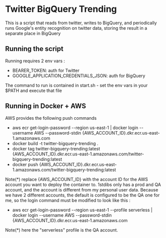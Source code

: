 # Twitter BigQuery Trending

This is a script that reads from twitter, writes to BigQuery, and periodically runs Google's entity recognition on twitter data, storing the result in a separate place in BigQuery

## Running the script

Running requires 2 env vars : 
- BEARER_TOKEN: auth for Twitter
- GOOGLE_APPLICATION_CREDENTIALS_JSON: auth for BigQuery

The command to run is contained in start.sh - set the env vars in your $PATH and execute that file

## Running in Docker + AWS

AWS provides the following push commands 

- aws ecr get-login-password --region us-east-1 | docker login --username AWS --password-stdin {AWS_ACCOUNT_ID}.dkr.ecr.us-east-1.amazonaws.com
- docker build -t twitter-bigquery-trending .
- docker tag twitter-bigquery-trending:latest {AWS_ACCOUNT_ID}.dkr.ecr.us-east-1.amazonaws.com/twitter-bigquery-trending:latest
- docker push {AWS_ACCOUNT_ID}.dkr.ecr.us-east-1.amazonaws.com/twitter-bigquery-trending:latest

Note(*) replace {AWS_ACCOUNT_ID} with the account ID for the AWS account you want to deploy the container to. 
1stdibs only has a prod and QA account, and the account is different from my personal user data. 
Because we have 2 different accounts, the default is configured to be the QA one for me, so the login command must be modified to look like this : 

- aws ecr get-login-password --region us-east-1 --profile serverless | docker login --username AWS --password-stdin {AWS_ACCOUNT_ID}.dkr.ecr.us-east-1.amazonaws.com

Note(*) here the "serverless" profile is the QA account. 